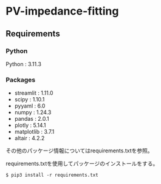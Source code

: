 # PV-impedance-fitting

## Requirements
### Python
Python : 3.11.3

### Packages
- streamlit : 1.11.0
- scipy : 1.10.1
- pyyaml : 6.0
- numpy : 1.24.3
- pandas : 2.0.1
- plotly : 5.14.1
- matplotlib : 3.7.1
- altair : 4.2.2

その他のパッケージ情報についてはrequirements.txtを参照。

requirements.txtを使用してパッケージのインストールをする。
```shell
$ pip3 install -r requirements.txt
```